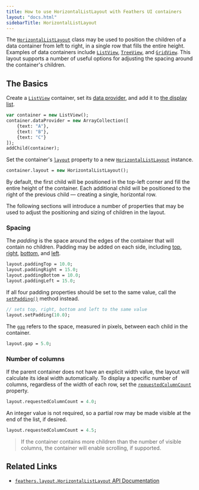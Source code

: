 ```yaml
---
title: How to use HorizontalListLayout with Feathers UI containers
layout: "docs.html"
sidebarTitle: HorizontalListLayout
---
```


The [`HorizontalListLayout`](https://api.feathersui.com/current/feathers/layout/HorizontalListLayout.html) class may be used to position the children of a data container from left to right, in a single row that fills the entire height. Examples of data containers include [`ListView`](./list-view), [`TreeView`](./tree-view.md), and [`GridView`](./grid-view.md). This layout supports a number of useful options for adjusting the spacing around the container's children.

## The Basics

Create a [`ListView`](./list-view.md) container, set its [data provider](./data-collections.md), and add it to [the display list](https://books.openfl.org/openfl-developers-guide/display-programming/basics-of-display-programming.html).

```haxe
var container = new ListView();
container.dataProvider = new ArrayCollection([
    {text: "A"},
    {text: "B"},
    {text: "C"}
]);
addChild(container);
```

Set the container's [`layout`](https://api.feathersui.com/current/feathers/layout/feathers/controls/ListView.html#layout) property to a new [`HorizontalListLayout`](https://api.feathersui.com/current/feathers/layout/HorizontalListLayout.html) instance.

```haxe
container.layout = new HorizontalListLayout();
```

By default, the first child will be positioned in the top-left corner and fill the entire height of the container. Each additional child will be positioned to the right of the previous child — creating a single, horizontal row.

The following sections will introduce a number of properties that may be used to adjust the positioning and sizing of children in the layout.

### Spacing

The _padding_ is the space around the edges of the container that will contain no children. Padding may be added on each side, including [top](https://api.feathersui.com/current/feathers/layout/HorizontalListLayout.html#paddingTop), [right](https://api.feathersui.com/current/feathers/layout/HorizontalListLayout.html#paddingRight), [bottom](https://api.feathersui.com/current/feathers/layout/HorizontalListLayout.html#paddingBottom), and [left](https://api.feathersui.com/current/feathers/layout/HorizontalListLayout.html#paddingLeft).

```haxe
layout.paddingTop = 10.0;
layout.paddingRight = 15.0;
layout.paddingBottom = 10.0;
layout.paddingLeft = 15.0;
```

If all four padding properties should be set to the same value, call the [`setPadding()`](https://api.feathersui.com/current/feathers/layout/HorizontalListLayout.html#setPadding) method instead.

```haxe
// sets top, right, bottom and left to the same value
layout.setPadding(10.0);
```

The [`gap`](https://api.feathersui.com/current/feathers/layout/HorizontalListLayout.html#gap) refers to the space, measured in pixels, between each child in the container.

```haxe
layout.gap = 5.0;
```

### Number of columns

If the parent container does not have an explicit width value, the layout will calculate its ideal width automatically. To display a specific number of columns, regardless of the width of each row, set the [`requestedColumnCount`](https://api.feathersui.com/current/feathers/layout/HorizontalListLayout.html#requestedColumnCount) property.

```haxe
layout.requestedColumnCount = 4.0;
```

An integer value is not required, so a partial row may be made visible at the end of the list, if desired.

```haxe
layout.requestedColumnCount = 4.5;
```

> If the container contains more children than the number of visible columns, the container will enable scrolling, if supported.

## Related Links

- [`feathers.layout.HorizontalListLayout` API Documentation](https://api.feathersui.com/current/feathers/layout/HorizontalListLayout.html)
